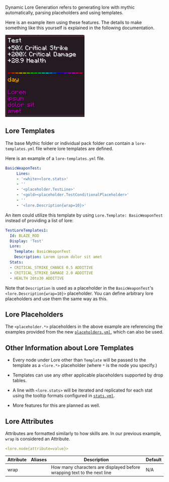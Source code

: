 Dynamic Lore Generation refers to generating lore with mythic automatically, parsing placeholders and using templates.

Here is an example item using these features. The details to make something like this yourself is explained in the following documentation.

![image](uploads/d2c71437e7905d4771bbbf9b50d087ad/image.png)

## Lore Templates

The base Mythic folder or individual pack folder can contain a `lore-templates.yml` file where lore templates are defined.

Here is an example of a `lore-templates.yml` file.
```yml
BasicWeaponTest:
     Lines:
     - '<white><lore.stats>'
     - ''
     - '<placeholder.TestLine>'
     - '<gold><placeholder.TestConditionalPlaceholder>'
     - ''
     - '<lore.Description{wrap=10}>'
```
An item could utilize this template by using `Lore.Template: BasicWeaponTest ` instead of providing a list of lore:

```yml
TestLoreTemplates1:
  Id: BLAZE_ROD
  Display: 'Test'
  Lore:
    Template: BasicWeaponTest
    Description: Lorem ipsum dolor sit amet
  Stats:
  - CRITICAL_STRIKE_CHANCE 0.5 ADDITIVE
  - CRITICAL_STRIKE_DAMAGE 2.0 ADDITIVE
  - HEALTH 20to30 ADDITIVE
```
Note that `Description` is used as a placeholder in the `BasicWeaponTest`'s `<lore.Description{wrap=10}>` placeholder. You can define arbitrary lore placeholders and use them the same way as this.

## Lore Placeholders

The `<placeholder.*>` placeholders in the above example are referencing the examples provided from the new [`placeholders.yml`](TODO:LINK), which can also be used.


## Other Information about Lore Templates

- Every node under Lore other than `Template` will be passed to the template as a `<lore.*>` placeholder (where `*` is the node you specify.)

- Templates can use any other applicable placeholders supported by drop tables.

- A line with `<lore.stats>` will be iterated and replicated for each stat using the tooltip formats configured in [`stats.yml`](TODO:LINK).

- More features for this are planned as well.

## Lore Attributes

Attributes are formatted similarly to how skills are. In our previous example, `wrap` is considered an Attribute.

```yml
<lore.node{attribute=value}>
```

| Attribute      | Aliases     | Description                                                            | Default |
|----------------|-------------|------------------------------------------------------------------------|---------|
| wrap           |             | How many characters are displayed before wrapping text to the next line| N/A     |